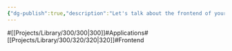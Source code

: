 ```yaml
---
{"dg-publish":true,"description":"Let's talk about the frontend of your application. In my opinion, the frontend is like the face of a person. Of course, personality, tone of voice, etc. are important, but you can't ignore the importance of the face, right? So it is an important role that directly affects UX. So I personally want you to consider the interface for users, not just technical.","permalink":"/projects/library/300/320/320/","dgPassFrontmatter":true,"noteIcon":"0","created":"2024-02-21T12:22:44.796+09:00","updated":"2024-04-11T00:43:32.869+09:00"}
---
```


#[[Projects/Library/300/300\|300]]#Applications#[[Projects/Library/300/320/320\|320]]#Frontend

